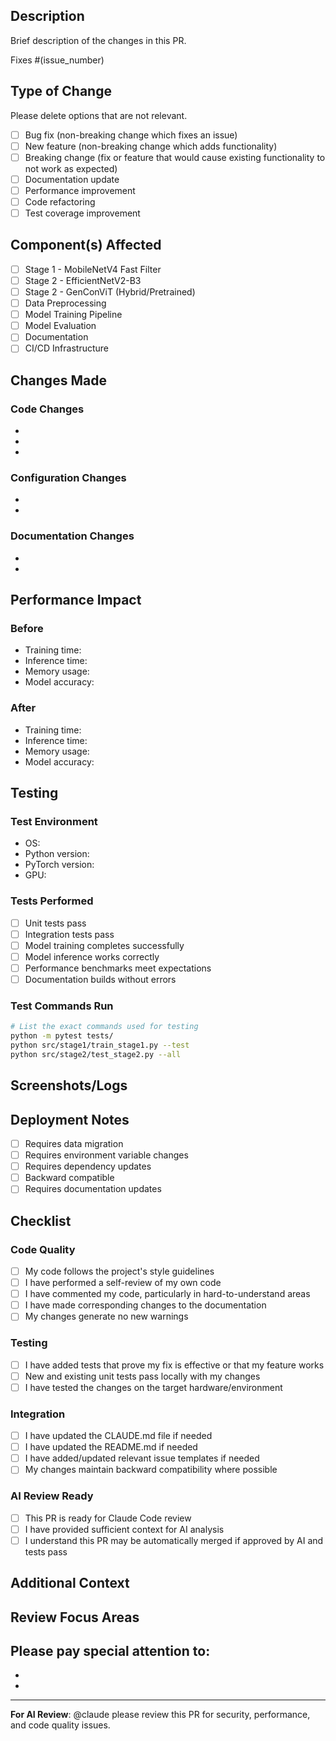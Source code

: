 ## Description
Brief description of the changes in this PR.

Fixes #(issue_number)

## Type of Change
Please delete options that are not relevant.

- [ ] Bug fix (non-breaking change which fixes an issue)
- [ ] New feature (non-breaking change which adds functionality)
- [ ] Breaking change (fix or feature that would cause existing functionality to not work as expected)
- [ ] Documentation update
- [ ] Performance improvement
- [ ] Code refactoring
- [ ] Test coverage improvement

## Component(s) Affected
- [ ] Stage 1 - MobileNetV4 Fast Filter
- [ ] Stage 2 - EfficientNetV2-B3
- [ ] Stage 2 - GenConViT (Hybrid/Pretrained)
- [ ] Data Preprocessing
- [ ] Model Training Pipeline
- [ ] Model Evaluation
- [ ] Documentation
- [ ] CI/CD Infrastructure

## Changes Made
<!-- Describe the technical changes in detail -->

### Code Changes
- 
- 
- 

### Configuration Changes
- 
- 

### Documentation Changes
- 
- 

## Performance Impact
<!-- If applicable, describe performance changes -->

### Before
- Training time: 
- Inference time: 
- Memory usage: 
- Model accuracy: 

### After  
- Training time: 
- Inference time: 
- Memory usage: 
- Model accuracy: 

## Testing
<!-- Describe the tests you ran to verify your changes -->

### Test Environment
- OS: 
- Python version: 
- PyTorch version: 
- GPU: 

### Tests Performed
- [ ] Unit tests pass
- [ ] Integration tests pass
- [ ] Model training completes successfully
- [ ] Model inference works correctly
- [ ] Performance benchmarks meet expectations
- [ ] Documentation builds without errors

### Test Commands Run
```bash
# List the exact commands used for testing
python -m pytest tests/
python src/stage1/train_stage1.py --test
python src/stage2/test_stage2.py --all
```

## Screenshots/Logs
<!-- If applicable, add screenshots or log outputs -->

## Deployment Notes
<!-- Any special deployment considerations -->

- [ ] Requires data migration
- [ ] Requires environment variable changes
- [ ] Requires dependency updates
- [ ] Backward compatible
- [ ] Requires documentation updates

## Checklist
### Code Quality
- [ ] My code follows the project's style guidelines
- [ ] I have performed a self-review of my own code
- [ ] I have commented my code, particularly in hard-to-understand areas
- [ ] I have made corresponding changes to the documentation
- [ ] My changes generate no new warnings

### Testing
- [ ] I have added tests that prove my fix is effective or that my feature works
- [ ] New and existing unit tests pass locally with my changes
- [ ] I have tested the changes on the target hardware/environment

### Integration
- [ ] I have updated the CLAUDE.md file if needed
- [ ] I have updated the README.md if needed
- [ ] I have added/updated relevant issue templates if needed
- [ ] My changes maintain backward compatibility where possible

### AI Review Ready
- [ ] This PR is ready for Claude Code review
- [ ] I have provided sufficient context for AI analysis
- [ ] I understand this PR may be automatically merged if approved by AI and tests pass

## Additional Context
<!-- Add any other context about the pull request here -->

## Review Focus Areas
<!-- Guide reviewers on what to focus on -->
Please pay special attention to:
- 
- 
- 

---
**For AI Review**: @claude please review this PR for security, performance, and code quality issues.